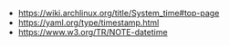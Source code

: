 - https://wiki.archlinux.org/title/System_time#top-page
- https://yaml.org/type/timestamp.html
- https://www.w3.org/TR/NOTE-datetime
